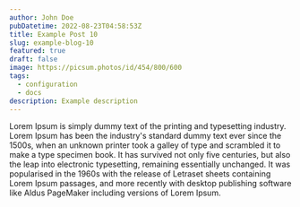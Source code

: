 ```yaml
---
author: John Doe
pubDatetime: 2022-08-23T04:58:53Z
title: Example Post 10
slug: example-blog-10
featured: true
draft: false
image: https://picsum.photos/id/454/800/600
tags:
  - configuration
  - docs
description: Example description
---
```


Lorem Ipsum is simply dummy text of the printing and typesetting industry. Lorem Ipsum has been the industry's standard dummy text ever since the 1500s, when an unknown printer took a galley of type and scrambled it to make a type specimen book. It has survived not only five centuries, but also the leap into electronic typesetting, remaining essentially unchanged. It was popularised in the 1960s with the release of Letraset sheets containing Lorem Ipsum passages, and more recently with desktop publishing software like Aldus PageMaker including versions of Lorem Ipsum.
